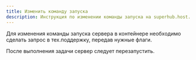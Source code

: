 ```yaml
---
title: Изменить команду запуска
description: Инструкция по изменении команды запуска на superhub.host.
---
```


Для изменения команды запуска сервера в контейнере необходимо сделать запрос в тех.поддержку, передав нужные флаги. 

После выполнения задачи сервер следует перезапустить.